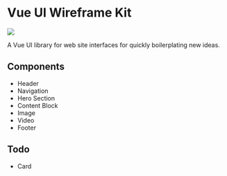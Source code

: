 # Vue UI Wireframe Kit 
![](./assets/logo.png)

A  Vue UI library for web site interfaces for quickly boilerplating new ideas. 


## Components 
- Header
- Navigation
- Hero Section
- Content Block 
- Image
- Video
- Footer

## Todo 
- Card 
 